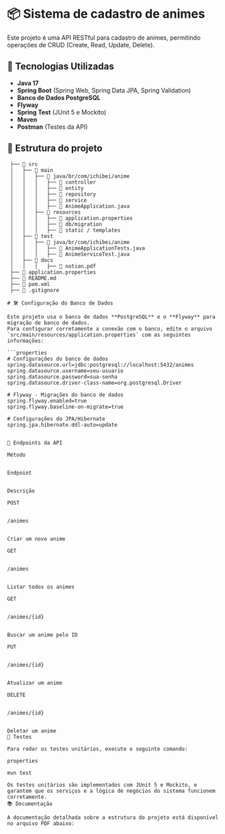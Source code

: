 # 📦 Sistema de cadastro de animes

Este projeto é uma API RESTful para cadastro de animes, permitindo operações de CRUD (Create, Read, Update, Delete).

## 🚀 Tecnologias Utilizadas

- **Java 17**  
- **Spring Boot** (Spring Web, Spring Data JPA, Spring Validation)  
- **Banco de Dados PostgreSQL** 
- **Flyway**
- **Spring Test** (JUnit 5 e Mockito)
- **Maven**  
- **Postman** (Testes da API)

## 📂 Estrutura do projeto

```plaintext
 ├── 📂 src
 │   ├── 📂 main
 │   │   ├── 📂 java/br/com/ichibei/anime
 │   │   │   ├── 📂 controller   
 │   │   │   ├── 📂 entity       
 │   │   │   ├── 📂 repository   
 │   │   │   ├── 📂 service      
 │   │   │   ├── 📜 AnimeApplication.java  
 │   │   ├── 📂 resources
 │   │   │   ├── 📜 application.properties   
 │   │   │   ├── 📂 db/migration            
 │   │   │   ├── 📂 static / templates       
 │   ├── 📂 test
 │   │   ├── 📂 java/br/com/ichibei/anime
 │   │   │   ├── 📜 AnimeApplicationTests.java    
 │   │   │   ├── 📜 AnimeServiceTest.java  
 │   ├── 📂 docs
 │   │   │   ├── 📜 notion.pdf 
 ├── 📜 application.properties
 ├── 📜 README.md          
 ├── 📜 pom.xml            
 ├── 📜 .gitignore  

# 🛠️ Configuração do Banco de Dados

Este projeto usa o banco de dados **PostgreSQL** e o **Flyway** para migração de banco de dados.  
Para configurar corretamente a conexão com o banco, edite o arquivo `src/main/resources/application.properties` com as seguintes informações:

```properties
# Configurações do banco de dados
spring.datasource.url=jdbc:postgresql://localhost:5432/animes
spring.datasource.username=seu-usuario
spring.datasource.password=sua-senha
spring.datasource.driver-class-name=org.postgresql.Driver

# Flyway - Migrações do banco de dados
spring.flyway.enabled=true
spring.flyway.baseline-on-migrate=true

# Configurações do JPA/Hibernate
spring.jpa.hibernate.ddl-auto=update


🔄 Endpoints da API

Método
	

Endpoint
	

Descrição

POST
	

/animes
	

Criar um novo anime

GET
	

/animes
	

Listar todos os animes

GET
	

/animes/{id}
	

Buscar um anime pelo ID

PUT
	

/animes/{id}
	

Atualizar um anime

DELETE
	

/animes/{id}
	

Deletar um anime
🧪 Testes

Para rodar os testes unitários, execute o seguinte comando:

properties

mvn test

Os testes unitários são implementados com JUnit 5 e Mockito, e garantem que os serviços e a lógica de negócios do sistema funcionem corretamente.
📚 Documentação

A documentação detalhada sobre a estrutura do projeto está disponível no arquivo PDF abaixo:
